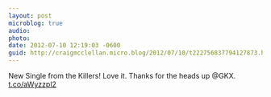 ```yaml
---
layout: post
microblog: true
audio: 
photo: 
date: 2012-07-10 12:19:03 -0600
guid: http://craigmcclellan.micro.blog/2012/07/10/t222756837794127873.html
---
```

New Single from the Killers! Love it. Thanks for the heads up @GKX.  [t.co/aWyzzpl2](http://t.co/aWyzzpl2)
